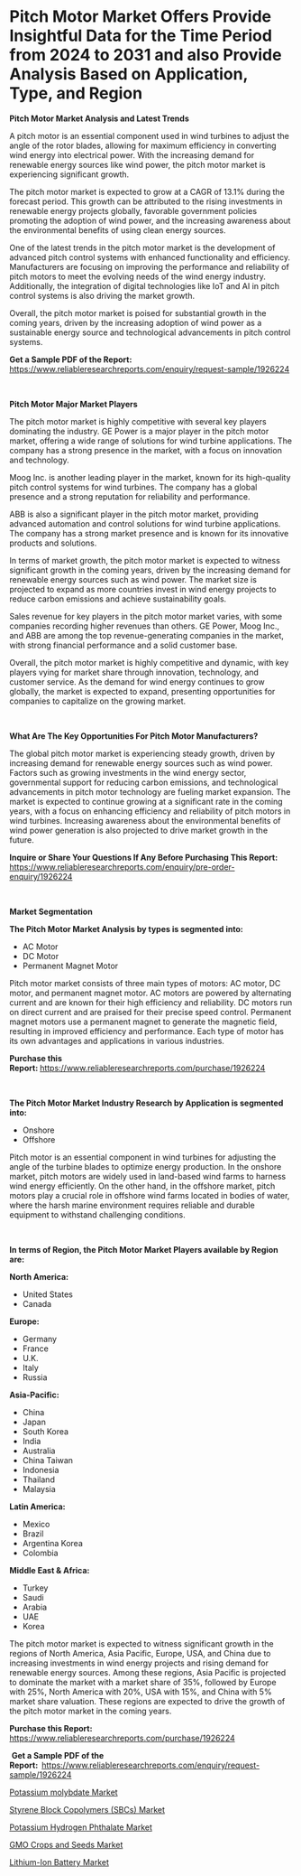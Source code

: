 <p><h1>Pitch Motor Market Offers Provide Insightful Data for the Time Period from 2024 to 2031 and also Provide Analysis Based on Application, Type, and Region</h1></p><p><strong>Pitch Motor Market Analysis and Latest Trends</strong></p>
<p><p>A pitch motor is an essential component used in wind turbines to adjust the angle of the rotor blades, allowing for maximum efficiency in converting wind energy into electrical power. With the increasing demand for renewable energy sources like wind power, the pitch motor market is experiencing significant growth.</p><p>The pitch motor market is expected to grow at a CAGR of 13.1% during the forecast period. This growth can be attributed to the rising investments in renewable energy projects globally, favorable government policies promoting the adoption of wind power, and the increasing awareness about the environmental benefits of using clean energy sources.</p><p>One of the latest trends in the pitch motor market is the development of advanced pitch control systems with enhanced functionality and efficiency. Manufacturers are focusing on improving the performance and reliability of pitch motors to meet the evolving needs of the wind energy industry. Additionally, the integration of digital technologies like IoT and AI in pitch control systems is also driving the market growth.</p><p>Overall, the pitch motor market is poised for substantial growth in the coming years, driven by the increasing adoption of wind power as a sustainable energy source and technological advancements in pitch control systems.</p></p>
<p><strong>Get a Sample PDF of the Report:&nbsp;</strong> <a href="https://www.reliableresearchreports.com/enquiry/request-sample/1926224">https://www.reliableresearchreports.com/enquiry/request-sample/1926224</a></p>
<p>&nbsp;</p>
<p><strong>Pitch Motor Major Market Players</strong></p>
<p><p>The pitch motor market is highly competitive with several key players dominating the industry. GE Power is a major player in the pitch motor market, offering a wide range of solutions for wind turbine applications. The company has a strong presence in the market, with a focus on innovation and technology.</p><p>Moog Inc. is another leading player in the market, known for its high-quality pitch control systems for wind turbines. The company has a global presence and a strong reputation for reliability and performance.</p><p>ABB is also a significant player in the pitch motor market, providing advanced automation and control solutions for wind turbine applications. The company has a strong market presence and is known for its innovative products and solutions.</p><p>In terms of market growth, the pitch motor market is expected to witness significant growth in the coming years, driven by the increasing demand for renewable energy sources such as wind power. The market size is projected to expand as more countries invest in wind energy projects to reduce carbon emissions and achieve sustainability goals.</p><p>Sales revenue for key players in the pitch motor market varies, with some companies recording higher revenues than others. GE Power, Moog Inc., and ABB are among the top revenue-generating companies in the market, with strong financial performance and a solid customer base.</p><p>Overall, the pitch motor market is highly competitive and dynamic, with key players vying for market share through innovation, technology, and customer service. As the demand for wind energy continues to grow globally, the market is expected to expand, presenting opportunities for companies to capitalize on the growing market.</p></p>
<p>&nbsp;</p>
<p><strong>What Are The Key Opportunities For Pitch Motor Manufacturers?</strong></p>
<p><p>The global pitch motor market is experiencing steady growth, driven by increasing demand for renewable energy sources such as wind power. Factors such as growing investments in the wind energy sector, governmental support for reducing carbon emissions, and technological advancements in pitch motor technology are fueling market expansion. The market is expected to continue growing at a significant rate in the coming years, with a focus on enhancing efficiency and reliability of pitch motors in wind turbines. Increasing awareness about the environmental benefits of wind power generation is also projected to drive market growth in the future.</p></p>
<p><strong>Inquire or Share Your Questions If Any Before Purchasing This Report:</strong> <a href="https://www.reliableresearchreports.com/enquiry/pre-order-enquiry/1926224">https://www.reliableresearchreports.com/enquiry/pre-order-enquiry/1926224</a></p>
<p>&nbsp;</p>
<p><strong>Market Segmentation</strong></p>
<p><strong>The Pitch Motor Market Analysis by types is segmented into:</strong></p>
<p><ul><li>AC Motor</li><li>DC Motor</li><li>Permanent Magnet Motor</li></ul></p>
<p><p>Pitch motor market consists of three main types of motors: AC motor, DC motor, and permanent magnet motor. AC motors are powered by alternating current and are known for their high efficiency and reliability. DC motors run on direct current and are praised for their precise speed control. Permanent magnet motors use a permanent magnet to generate the magnetic field, resulting in improved efficiency and performance. Each type of motor has its own advantages and applications in various industries.</p></p>
<p><strong>Purchase this Report:&nbsp;</strong><a href="https://www.reliableresearchreports.com/purchase/1926224">https://www.reliableresearchreports.com/purchase/1926224</a></p>
<p>&nbsp;</p>
<p><strong>The Pitch Motor Market Industry Research by Application is segmented into:</strong></p>
<p><ul><li>Onshore</li><li>Offshore</li></ul></p>
<p><p>Pitch motor is an essential component in wind turbines for adjusting the angle of the turbine blades to optimize energy production. In the onshore market, pitch motors are widely used in land-based wind farms to harness wind energy efficiently. On the other hand, in the offshore market, pitch motors play a crucial role in offshore wind farms located in bodies of water, where the harsh marine environment requires reliable and durable equipment to withstand challenging conditions.</p></p>
<p>&nbsp;</p>
<p><strong>In terms of Region, the Pitch Motor Market Players available by Region are:</strong></p>
<p>
    <p> <strong> North America: </strong>
        <ul>
            <li>United States</li>
            <li>Canada</li>
        </ul>
        </p> 
    <p> <strong> Europe: </strong>
        <ul>
            <li>Germany</li>
            <li>France</li>
            <li>U.K.</li>
            <li>Italy</li>
            <li>Russia</li>
        </ul>
        </p> 
    <p> <strong> Asia-Pacific: </strong>
        <ul>
            <li>China</li>
            <li>Japan</li>
            <li>South Korea</li>
            <li>India</li>
            <li>Australia</li>
            <li>China Taiwan</li>
            <li>Indonesia</li>
            <li>Thailand</li>
            <li>Malaysia</li>
        </ul>
        </p> 
    <p> <strong> Latin America: </strong>
        <ul>
            <li>Mexico</li>
            <li>Brazil</li>
            <li>Argentina Korea</li>
            <li>Colombia</li>
        </ul>
        </p> 
    <p> <strong> Middle East & Africa: </strong>
        <ul>
            <li>Turkey</li>
            <li>Saudi</li>
            <li>Arabia</li>
            <li>UAE</li>
            <li>Korea</li>
        </ul>
    </p>
    </p>
<p><p>The pitch motor market is expected to witness significant growth in the regions of North America, Asia Pacific, Europe, USA, and China due to increasing investments in wind energy projects and rising demand for renewable energy sources. Among these regions, Asia Pacific is projected to dominate the market with a market share of 35%, followed by Europe with 25%, North America with 20%, USA with 15%, and China with 5% market share valuation. These regions are expected to drive the growth of the pitch motor market in the coming years.</p></p>
<p><strong>Purchase this Report: </strong><a href="https://www.reliableresearchreports.com/purchase/1926224">https://www.reliableresearchreports.com/purchase/1926224</a></p>
<p>&nbsp;<strong>Get a Sample PDF of the Report:&nbsp;&nbsp;</strong><a href="https://www.reliableresearchreports.com/enquiry/request-sample/1926224">https://www.reliableresearchreports.com/enquiry/request-sample/1926224</a></p>
<p><strong></strong></p>
<p><p><a href="https://view.publitas.com/reportprime-1/potassium-molybdate-market-offers-provide-insightful-data-for-the-time-period-from-2024-to-2031-and-also-provide-analysis-based-on-application-type-and-region/">Potassium molybdate Market</a></p><p><a href="https://silk-columnist-571.notion.site/Styrene-Block-Copolymers-SBCs-Market-with-the-goal-of-estimating-the-market-size-and-future-growth-2c4a2fca64ba4ba2a9d8fecbfb4028cb">Styrene Block Copolymers (SBCs) Market</a></p><p><a href="https://view.publitas.com/reportprime-1/potassium-hydrogen-phthalate-market-analysis-examines-its-scope-on-growth-opportunities-and-forecasted-trends-spanning-from-2024-to-2031/">Potassium Hydrogen Phthalate Market</a></p><p><a href="https://cat-emmental-94b.notion.site/GMO-Crops-and-Seeds-Market-Size-and-Examines-its-Market-Scope-with-a-Primary-Focus-on-Growth-Oppor-31d8d78b0cd9409cbb460da580cd53dc">GMO Crops and Seeds Market</a></p><p><a href="https://silk-columnist-571.notion.site/Lithium-Ion-Battery-Market-Research-Report-Provides-Critical-Insights-that-can-help-Shape-Business-D-429bf6508ace4f758e4a922fad803a9d">Lithium-Ion Battery Market</a></p></p>
